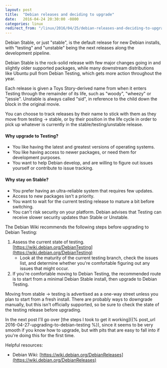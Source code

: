 ```yaml
---
layout: post
title:  "Debian releases and deciding to upgrade"
date:   2016-04-24 20:30:00 -0800
categories: linux
redirect_from: "/linux/2016/04/25/debian-releases-and-deciding-to-upgrade"
---
```

Debian Stable, or just "stable", is the default release for new Debian installs, with "testing" and "unstable" being the next releases along the development pipeline.

Debian Stable is the rock-solid release with few major changes going in and slightly older supported packages, while many downstream distributions like Ubuntu pull from Debian Testing, which gets more action throughout the year.

<!--more-->

Each release is given a Toys Story-derived name from when it enters Testing through the remainder of its life, such as "woody", "wheezy" or "jessie".  Unstable is always called "sid", in reference to the child down the block in the original movie.

You can choose to track releases by their name to stick with them as they move from testing -> stable, or by their position in the life cycle in order to pick up whatever is currently in the stable/testing/unstable release.

#### Why upgrade to Testing?

* You like having the latest and greatest versions of operating systems.
* You like having access to newer packages, or need them for development purposes.
* You want to help Debian develop, and are willing to figure out issues yourself or contribute to issue tracking.

#### Why stay on Stable?

* You prefer having an ultra-reliable system that requires few updates.
* Access to new packages isn't a priority.
* You want to wait for the current testing release to mature a bit before switching.
* You can't risk security on your platform.  Debian advises that Testing can receive slower security updates than Stable or Unstable.

The Debian Wiki recommends the following steps before upgrading to Debian Testing:

1. Assess the current state of testing.  [https://wiki.debian.org/DebianTesting](https://wiki.debian.org/DebianTesting)
   * Look at the maturity of the current testing branch, check the issues list, and determine whether you're comfortable figuring out any issues that might occur.
2. If you're comfortable moving to Debian Testing, the recommended route is to start from a minimal Debian Stable install, then upgrade to Debian Testing.

Moving from stable -> testing is advertised as a one-way street unless you plan to start from a fresh install.  There are probably ways to downgrade manually, but this isn't officially supported, so be sure to check the state of the testing release before upgrading.

In the next post I'll go over [the steps I took to get it working]({% post_url 2016-04-27-upgrading-to-debian-testing %}), since it seems to be very smooth if you know how to upgrade, but with pits that are easy to fall into if you're doing this for the first time.

Helpful resources:

* Debian Wiki: [https://wiki.debian.org/DebianReleases](https://wiki.debian.org/DebianReleases)
